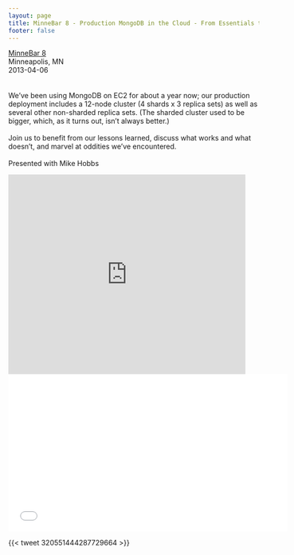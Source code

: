 ```yaml
---
layout: page
title: MinneBar 8 - Production MongoDB in the Cloud - From Essentials to Corner Cases
footer: false
---
```


<a href="http://wiki.minnestar.org/wiki/Production_MongoDB_in_the_Cloud:_From_Essentials_to_Corner_Cases">MinneBar 8</a><br>
Minneapolis, MN<br>
2013-04-06<br>
<br><br>
We’ve been using MongoDB on EC2 for about a year now; our production deployment includes a 12-node cluster (4 shards x 3 replica sets) as well as several other non-sharded replica sets. (The sharded cluster used to be bigger, which, as it turns out, isn’t always better.)
<br><br>
Join us to benefit from our lessons learned, discuss what works and what doesn’t, and marvel at oddities we’ve encountered.
<br><br>
Presented with Mike Hobbs
<br>

<iframe src="http://www.slideshare.net/slideshow/embed_code/33700596" width="476" height="400" frameborder="0" marginwidth="0" marginheight="0" scrolling="no"></iframe>
<br>
<iframe width="560" height="315" src="//www.youtube.com/embed/noZB9vOnOCM" frameborder="0" allowfullscreen></iframe>

<br>

{{< tweet 320551444287729664 >}}
